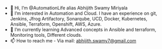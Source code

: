 - 👋 Hi, I’m @AutomationLife alias Abhijith Swamy Miriyala
- 👀 I’m interested in Automation and Cloud. I have an experience on git, Jenkins, Jfrog Artifactory, Sonarqube, UCD, Docker, Kubernetes, Ansible, Terraform, Openshift, AWS, Azure.
- 🌱 I’m currently learning Advanced concepts in Ansible and terraform, Monitoring tools, Different clouds.
- 📫 How to reach me - Via mail: abhijith.swamy7@gmail.com

<!---
AutomationLife/AutomationLife is a ✨ special ✨ repository because its `README.md` (this file) appears on your GitHub profile.
You can click the Preview link to take a look at your changes.
--->
